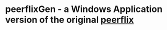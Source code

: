 <h1>peerflixGen - a Windows Application version of the original <a href="https://github.com/mafintosh/peerflix">peerflix</a></h1>

